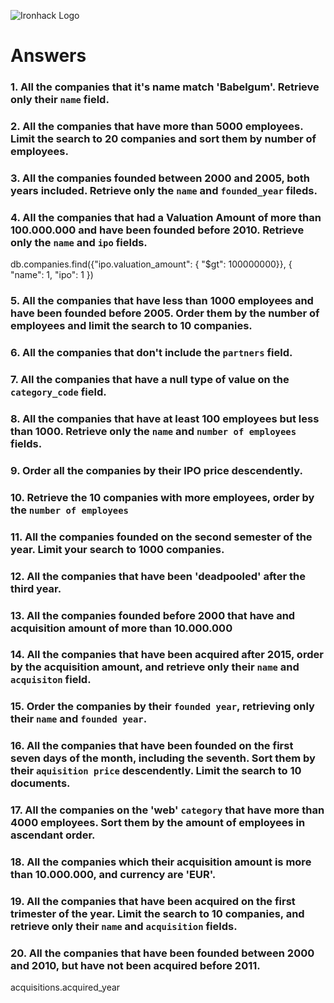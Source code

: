 ![Ironhack Logo](https://i.imgur.com/1QgrNNw.png)

# Answers

### 1. All the companies that it's name match 'Babelgum'. Retrieve only their `name` field.

<!-- db.companies.find({"name": "Babelgum"})-->

### 2. All the companies that have more than 5000 employees. Limit the search to 20 companies and sort them by **number of employees**.

<!-- db.companies.find({number_of_employees: { "$gt": 5000 }}).sort({ $number_of_employees:1} ).limit(20) -->

### 3. All the companies founded between 2000 and 2005, both years included. Retrieve only the `name` and `founded_year` fileds.

<!-- db.companies.find({founded_year: { "$gt": 2000, "$lt": 2005 }}, { "name": 1, "founded_year": 1 })

 -->

### 4. All the companies that had a Valuation Amount of more than 100.000.000 and have been founded before 2010. Retrieve only the `name` and `ipo` fields.

<!-- db.companies.find({"ipo.valuation_amount": { "$gt": 100000000}, founded_year: { "$lt": 2010}}, { "name": 1, "ipo": 1 }) --> 

db.companies.find({"ipo.valuation_amount": { "$gt": 100000000}}, { "name": 1, "ipo": 1 })


### 5. All the companies that have less than 1000 employees and have been founded before 2005. Order them by the number of employees and limit the search to 10 companies.

<!-- db.companies.find({number_of_employees: { "$lt": 1000 }, founded_year: {"$lt": 2005}}).sort({ $number_of_employees:1} ).limit(10) -->

### 6. All the companies that don't include the `partners` field.

<!-- db.companies.find({ partners: { $exists: false} }) -->

### 7. All the companies that have a null type of value on the `category_code` field.

<!-- db.companies.find( { category_code: null } )-->

### 8. All the companies that have at least 100 employees but less than 1000. Retrieve only the `name` and `number of employees` fields.

<!-- db.companies.find({number_of_employees: { "$gt": 100, "$lt": 1000 }}, { "name": 1, "number_of_employees": 1 }) -->

### 9. Order all the companies by their IPO price descendently.

<!-- db.companies.find().sort({ "ipo.valuation_amount":-1} ) -->

### 10. Retrieve the 10 companies with more employees, order by the `number of employees`

<!-- db.companies.find().sort({ $number_of_employees:-1} ).limit(10)-->

### 11. All the companies founded on the second semester of the year. Limit your search to 1000 companies.

<!-- db.companies.find({founded_month: { "$gt": 6 }}).limit(1000) -->

### 12. All the companies that have been 'deadpooled' after the third year.

<!-- db.companies.find({deadpooled_year: { "$gt": 3}}) -->

### 13. All the companies founded before 2000 that have and acquisition amount of more than 10.000.000

<!-- db.companies.find({"acquisition.price_amount": { "$gt": 10000000}, founded_year: { "$lt": 2000}}) -->

### 14. All the companies that have been acquired after 2015, order by the acquisition amount, and retrieve only their `name` and `acquisiton` field.

<!-- Your Code Goes Here -->

### 15. Order the companies by their `founded year`, retrieving only their `name` and `founded year`.

<!-- db.companies.find({},{ "name": 1, "founded_year": 1 }).sort({ "founded_year":-1})  -->

### 16. All the companies that have been founded on the first seven days of the month, including the seventh. Sort them by their `aquisition price` descendently. Limit the search to 10 documents.

<!-- db.companies.find({"founded_day": { "$lt":7}}).sort({ "acquisition.price_amount":-1}).limit(10) -->

### 17. All the companies on the 'web' `category` that have more than 4000 employees. Sort them by the amount of employees in ascendant order.

<!-- db.companies.find({"category_code": "web", "number_of_employees": { "$gt": 4000}}).sort({ "number_of_employees":1}) -->

### 18. All the companies which their acquisition amount is more than 10.000.000, and currency are 'EUR'.

<!-- db.companies.find({$and: [{'acquisition.price_currency_code': 'EUR'}, {'acquisition.price_amount': {$gt: 10000000}}]},{'acquisition.price_amount':1, 'name': 1}) -->

### 19. All the companies that have been acquired on the first trimester of the year. Limit the search to 10 companies, and retrieve only their `name` and `acquisition` fields.

<!--db.companies.find({"acquisitions.acquired_month": {"$lt": 4}},{'acquisition':1, 'name': 1}).limit(10)-->

### 20. All the companies that have been founded between 2000 and 2010, but have not been acquired before 2011.

<!-- db.companies.find({founded_year: { "$gt": 2000, "$lt": 2010 }},{"acquisitions.acquired_year":  { "$gt": 2011 }}) -->

<!-- acquisitions -> acquired_year  -->acquisitions.acquired_year


